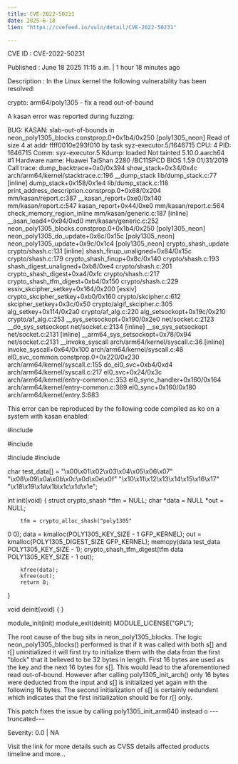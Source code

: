 ```yaml
---
title: CVE-2022-50231
date: 2025-6-18
lien: "https://cvefeed.io/vuln/detail/CVE-2022-50231"

---
```


CVE ID : CVE-2022-50231

Published :  June 18
2025
11:15 a.m. | 1 hour
18 minutes ago

Description : In the Linux kernel
the following vulnerability has been resolved:

crypto: arm64/poly1305 - fix a read out-of-bound

A kasan error was reported during fuzzing:

BUG: KASAN: slab-out-of-bounds in neon_poly1305_blocks.constprop.0+0x1b4/0x250 [poly1305_neon]
Read of size 4 at addr ffff0010e293f010 by task syz-executor.5/1646715
CPU: 4 PID: 1646715 Comm: syz-executor.5 Kdump: loaded Not tainted 5.10.0.aarch64 #1
Hardware name: Huawei TaiShan 2280 /BC11SPCD
BIOS 1.59 01/31/2019
Call trace:
 dump_backtrace+0x0/0x394
 show_stack+0x34/0x4c arch/arm64/kernel/stacktrace.c:196
 __dump_stack lib/dump_stack.c:77 [inline]
 dump_stack+0x158/0x1e4 lib/dump_stack.c:118
 print_address_description.constprop.0+0x68/0x204 mm/kasan/report.c:387
 __kasan_report+0xe0/0x140 mm/kasan/report.c:547
 kasan_report+0x44/0xe0 mm/kasan/report.c:564
 check_memory_region_inline mm/kasan/generic.c:187 [inline]
 __asan_load4+0x94/0xd0 mm/kasan/generic.c:252
 neon_poly1305_blocks.constprop.0+0x1b4/0x250 [poly1305_neon]
 neon_poly1305_do_update+0x6c/0x15c [poly1305_neon]
 neon_poly1305_update+0x9c/0x1c4 [poly1305_neon]
 crypto_shash_update crypto/shash.c:131 [inline]
 shash_finup_unaligned+0x84/0x15c crypto/shash.c:179
 crypto_shash_finup+0x8c/0x140 crypto/shash.c:193
 shash_digest_unaligned+0xb8/0xe4 crypto/shash.c:201
 crypto_shash_digest+0xa4/0xfc crypto/shash.c:217
 crypto_shash_tfm_digest+0xb4/0x150 crypto/shash.c:229
 essiv_skcipher_setkey+0x164/0x200 [essiv]
 crypto_skcipher_setkey+0xb0/0x160 crypto/skcipher.c:612
 skcipher_setkey+0x3c/0x50 crypto/algif_skcipher.c:305
 alg_setkey+0x114/0x2a0 crypto/af_alg.c:220
 alg_setsockopt+0x19c/0x210 crypto/af_alg.c:253
 __sys_setsockopt+0x190/0x2e0 net/socket.c:2123
 __do_sys_setsockopt net/socket.c:2134 [inline]
 __se_sys_setsockopt net/socket.c:2131 [inline]
 __arm64_sys_setsockopt+0x78/0x94 net/socket.c:2131
 __invoke_syscall arch/arm64/kernel/syscall.c:36 [inline]
 invoke_syscall+0x64/0x100 arch/arm64/kernel/syscall.c:48
 el0_svc_common.constprop.0+0x220/0x230 arch/arm64/kernel/syscall.c:155
 do_el0_svc+0xb4/0xd4 arch/arm64/kernel/syscall.c:217
 el0_svc+0x24/0x3c arch/arm64/kernel/entry-common.c:353
 el0_sync_handler+0x160/0x164 arch/arm64/kernel/entry-common.c:369
 el0_sync+0x160/0x180 arch/arm64/kernel/entry.S:683

This error can be reproduced by the following code compiled as ko on a
system with kasan enabled:

#include 

#include 

#include 
#include 

char test_data[] = "\x00\x01\x02\x03\x04\x05\x06\x07"
                   "\x08\x09\x0a\x0b\x0c\x0d\x0e\x0f"
                   "\x10\x11\x12\x13\x14\x15\x16\x17"
                   "\x18\x19\x1a\x1b\x1c\x1d\x1e";

int init(void)
{
        struct crypto_shash *tfm = NULL;
        char *data = NULL
*out = NULL;

        tfm = crypto_alloc_shash("poly1305"
0
0);
        data = kmalloc(POLY1305_KEY_SIZE - 1
GFP_KERNEL);
        out = kmalloc(POLY1305_DIGEST_SIZE
GFP_KERNEL);
        memcpy(data
test_data
POLY1305_KEY_SIZE - 1);
        crypto_shash_tfm_digest(tfm
data
POLY1305_KEY_SIZE - 1
out);

        kfree(data);
        kfree(out);
        return 0;
}

void deinit(void)
{
}

module_init(init)
module_exit(deinit)
MODULE_LICENSE("GPL");

The root cause of the bug sits in neon_poly1305_blocks. The logic
neon_poly1305_blocks() performed is that if it was called with both s[]
and r[] uninitialized
it will first try to initialize them with the
data from the first "block" that it believed to be 32 bytes in length.
First 16 bytes are used as the key and the next 16 bytes for s[]. This
would lead to the aforementioned read out-of-bound. However
after
calling poly1305_init_arch()
only 16 bytes were deducted from the input
and s[] is initialized yet again with the following 16 bytes. The second
initialization of s[] is certainly redundent which indicates that the
first initialization should be for r[] only.

This patch fixes the issue by calling poly1305_init_arm64() instead o
---truncated---

Severity: 0.0 | NA

Visit the link for more details
such as CVSS details
affected products
timeline
and more...
